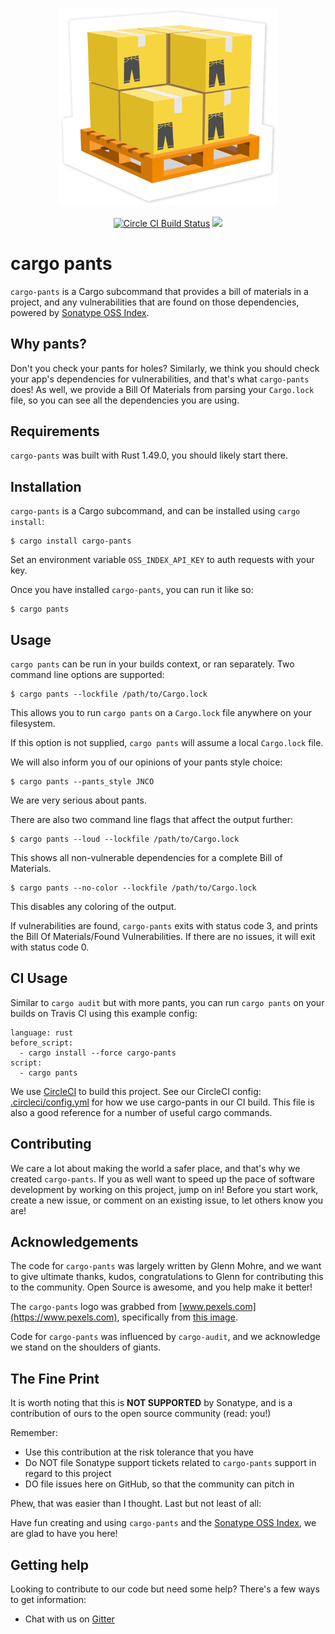 <!-- 
Copyright 2019 Glenn Mohre

Licensed under the Apache License, Version 2.0 (the "License"); 
you may not use this file except in compliance with the License. 
You may obtain a copy of the License at

http://www.apache.org/licenses/LICENSE-2.0

Unless required by applicable law or agreed to in writing, software 
distributed under the License is distributed on an "AS IS" BASIS, 
WITHOUT WARRANTIES OR CONDITIONS OF ANY KIND, either express or implied. 
See the License for the specific language governing permissions and 
limitations under the License. 
-->

<p align="center">
    <img src="https://raw.githubusercontent.com/sonatype-nexus-community/cargo-pants/main/docs/images/pants.png" width="350"/>
</p>
<p align="center">
    <a href="https://circleci.com/gh/sonatype-nexus-community/cargo-pants"><img src="https://circleci.com/gh/sonatype-nexus-community/cargo-pants.svg?style=shield" alt="Circle CI Build Status"></img></a>
    <a href="https://crates.io/crates/cargo-pants"><img src="https://img.shields.io/crates/v/cargo-pants.svg"></img></a>
</p>

# cargo pants

`cargo-pants` is a Cargo subcommand that provides a bill of materials in a project, and any vulnerabilities that are found on those dependencies, powered by [Sonatype OSS Index](https://ossindex.sonatype.org/).

## Why pants?

Don't you check your pants for holes? Similarly, we think you should check your app's dependencies for vulnerabilities, and that's what `cargo-pants` does! As well, we provide a Bill Of Materials from parsing your `Cargo.lock` file, so you can see all the dependencies you are using.

## Requirements

`cargo-pants` was built with Rust 1.49.0, you should likely start there.

## Installation

`cargo-pants` is a Cargo subcommand, and can be installed using `cargo install`:

```
$ cargo install cargo-pants
```

Set an environment variable `OSS_INDEX_API_KEY` to auth requests with your key.

Once you have installed `cargo-pants`, you can run it like so:

```
$ cargo pants
```

## Usage

`cargo pants` can be run in your builds context, or ran separately. Two command line options are supported:

```
$ cargo pants --lockfile /path/to/Cargo.lock
```

This allows you to run `cargo pants` on a `Cargo.lock` file anywhere on your filesystem.

If this option is not supplied, `cargo pants` will assume a local `Cargo.lock` file.

We will also inform you of our opinions of your pants style choice:

```
$ cargo pants --pants_style JNCO
```

We are very serious about pants.

There are also two command line flags that affect the output further:

```
$ cargo pants --loud --lockfile /path/to/Cargo.lock
```
This shows all non-vulnerable dependencies for a complete Bill of Materials.

```
$ cargo pants --no-color --lockfile /path/to/Cargo.lock
```
This disables any coloring of the output.


If vulnerabilities are found, `cargo-pants` exits with status code 3, and prints the Bill Of Materials/Found Vulnerabilities. If there are no issues, it will exit with status code 0.

## CI Usage

Similar to `cargo audit` but with more pants, you can run `cargo pants` on your builds on Travis CI using this example config:

```
language: rust
before_script:
  - cargo install --force cargo-pants
script:
  - cargo pants
```

We use [CircleCI](https://circleci.com) to build this project. See our CircleCI config: [.circleci/config.yml](.circleci/config.yml)
for how we use cargo-pants in our CI build. This file is also a good reference for a number of useful cargo commands.

## Contributing

We care a lot about making the world a safer place, and that's why we created `cargo-pants`. If you as well want to
speed up the pace of software development by working on this project, jump on in! Before you start work, create
a new issue, or comment on an existing issue, to let others know you are!

## Acknowledgements

The code for `cargo-pants` was largely written by Glenn Mohre, and we want to give ultimate thanks, kudos, congratulations to Glenn for contributing this to the community. Open Source is awesome, and you help make it better!

The `cargo-pants` logo was grabbed from [www.pexels.com](https://www.pexels.com), specifically from [this image](https://www.pexels.com/photo/people-wearing-denim-jeans-1353361/). 

Code for `cargo-pants` was influenced by `cargo-audit`, and we acknowledge we stand on the shoulders of giants.

## The Fine Print

It is worth noting that this is **NOT SUPPORTED** by Sonatype, and is a contribution of ours
to the open source community (read: you!)

Remember:

* Use this contribution at the risk tolerance that you have
* Do NOT file Sonatype support tickets related to `cargo-pants` support in regard to this project
* DO file issues here on GitHub, so that the community can pitch in

Phew, that was easier than I thought. Last but not least of all:

Have fun creating and using `cargo-pants` and the [Sonatype OSS Index](https://ossindex.sonatype.org/), we are glad to have you here!

## Getting help

Looking to contribute to our code but need some help? There's a few ways to get information:

* Chat with us on [Gitter](https://gitter.im/sonatype/nexus-developers)

